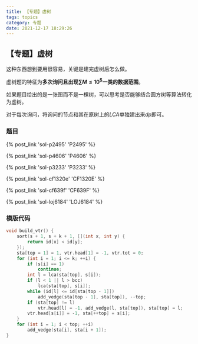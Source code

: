 ```yaml
---
title: 【专题】虚树
tags: topics
category: 专题
date: 2021-12-17 18:29:26
---
```


## 【专题】虚树

这种东西想到要用很容易，关键是建完虚树后怎么做。

虚树题的特征为**多次询问且出现$\sum M \le 10^5$一类的数据范围**。

如果题目给出的是一张图而不是一棵树，可以思考是否能够结合圆方树等算法转化为虚树。

对于每次询问，将询问的节点和其在原树上的$LCA$单独建出来$dp$即可。

### 题目

{% post_link 'sol-p2495' 'P2495' %}

{% post_link 'sol-p4606' 'P4606' %}

{% post_link 'sol-p3233' 'P3233' %}

{% post_link 'sol-cf1320e' 'CF1320E' %}

{% post_link 'sol-cf639f' 'CF639F' %}

{% post_link 'sol-loj6184' 'LOJ6184' %}

### 模版代码
```cpp
void build_vtr() {
    sort(s + 1, s + k + 1, [](int x, int y) {
        return id[x] < id[y];
    });
    sta[top = 1] = 1, vtr.head[1] = -1, vtr.tot = 0;
    for (int i = 1; i <= k; ++i) {
        if (s[i] == 1)
            continue;
        int l = lca(sta[top], s[i]);
        if (l < 1 || l > bcc)
            lca(sta[top], s[i]);
        while (id[l] <= id[sta[top - 1]])
            add_vedge(sta[top - 1], sta[top]), --top;
        if (sta[top] != l)
            vtr.head[l] = -1, add_vedge(l, sta[top]), sta[top] = l;
        vtr.head[s[i]] = -1, sta[++top] = s[i];
    }
    for (int i = 1; i < top; ++i)
        add_vedge(sta[i], sta[i + 1]);
}
```